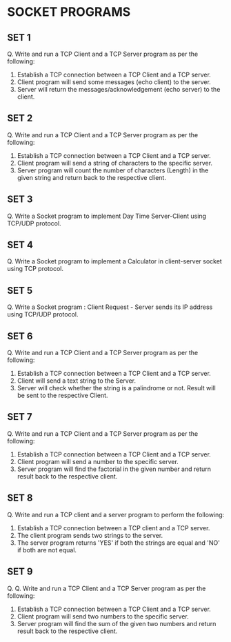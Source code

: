 # SOCKET PROGRAMS

  ## SET 1
  Q. Write and run a TCP Client and a TCP Server program as per the following:
  1. Establish a TCP connection between a TCP Client and a TCP server.
  2. Client program will send some messages (echo client) to the server.
  3. Server will return the messages/acknowledgement (echo server) to the client.

  ## SET 2
  Q. Write and run a TCP Client and a TCP Server program as per the following:
  1. Establish a TCP connection between a TCP Client and a TCP server.
  2. Client program will send a string of characters to the specific server.
  3. Server program will count the number of characters (Length) in the given string and return back to the respective client.

  ## SET 3 
  Q. Write a Socket program to implement Day Time Server-Client using TCP/UDP protocol. 

  ## SET 4
  Q. Write a Socket program to implement a Calculator in client-server socket using TCP protocol.

  ## SET 5 
  Q. Write a Socket program : Client Request - Server sends its IP address using TCP/UDP protocol.

  ## SET 6
  Q. Write and run a TCP Client and a TCP Server program as per the following:
  1. Establish a TCP connection between a TCP Client and a TCP server.
  2. Client will send a text string to the Server.
  3. Server will check whether the string is a palindrome or not. Result will be sent to the respective Client.

  ## SET 7
  Q. Write and run a TCP Client and a TCP Server program as per the following:
  1. Establish a TCP connection between a TCP Client and a TCP server.
  2. Client program will send a number to the specific server.
  3. Server program will find the factorial in the given number and return result back to the respective client.

  ## SET 8
  Q. Write and run a TCP client and a server program to perform the following:
  1. Establish a TCP connection between a TCP client and a TCP server.
  2. The client program sends two strings to the server.
  3. The server program returns 'YES' if both the strings are equal and 'NO' if both are not equal.

  ## SET 9 
  Q. Q. Write and run a TCP Client and a TCP Server program as per the following:
  1. Establish a TCP connection between a TCP Client and a TCP server.
  2. Client program will send two numbers to the specific server.
  3. Server program will find the sum of the given two numbers and return result back to the respective client.